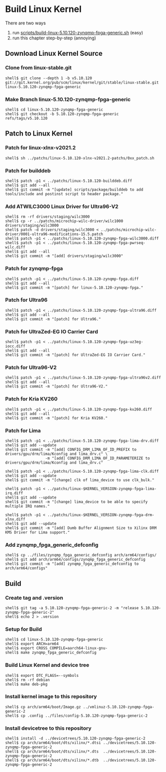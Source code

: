 # Build Linux Kernel

There are two ways

1. run [scripts/build-linux-5.10.120-zynqmp-fpga-generic.sh](../../scripts/build-linux-5.10.120-zynqmp-fpga-generic.sh) (easy)
2. run this chapter step-by-step (annoying)

## Download Linux Kernel Source

### Clone from linux-stable.git

```console
shell$ git clone --depth 1 -b v5.10.120 git://git.kernel.org/pub/scm/linux/kernel/git/stable/linux-stable.git linux-5.10.120-zynqmp-fpga-generic
```

### Make Branch linux-5.10.120-zynqmp-fpga-generic

```console
shell$ cd linux-5.10.120-zynqmp-fpga-generic
shell$ git checkout -b 5.10.120-zynqmp-fpga-generic refs/tags/v5.10.120
```

## Patch to Linux Kernel

### Patch for linux-xlnx-v2021.2

```console
shell$ sh ../patchs/linux-5.10.120-xlnx-v2021.2-patchs/0xx_patch.sh
```

### Patch for builddeb

```console
shell$ patch -p1 < ../patchs/linux-5.10.120-builddeb.diff 
shell$ git add --all
shell$ git commit -m "[update] scripts/package/builddeb to add tools/include and postinst script to header package."
```

### Add ATWILC3000 Linux Driver for Ultra96-V2

```console
shell$ rm -rf drivers/staging/wilc3000
shell$ cp -r ../patchs/microchip-wilc-driver/wilc1000 drivers/staging/wilc3000
shell$ patch -d drivers/staging/wilc3000 < ../patchs/microchip-wilc-driver/0001-ultra96-modifications-15.5.patch
shell$ patch -p1 < ../patchs/linux-5.10.120-zynqmp-fpga-wilc3000.diff
shell$ patch -p1 < ../patchs/linux-5.10.120-zynqmp-fpga-pwrseq-wilc.diff
shell$ git add --all
shell$ git commit -m "[add] drivers/staging/wilc3000"
```

### Patch for zynqmp-fpga

```console
shell$ patch -p1 < ../patchs/linux-5.10.120-zynqmp-fpga.diff 
shell$ git add --all
shell$ git commit -m "[patch] for linux-5.10.120-zynqmp-fpga."
```

### Patch for Ultra96

```console
shell$ patch -p1 < ../patchs/linux-5.10.120-zynqmp-fpga-ultra96.diff
shell$ git add --all
shell$ git commit -m "[patch] for Ultra96."
```

### Patch for UltraZed-EG IO Carrier Card

```console
shell$ patch -p1 < ../patchs/linux-5.10.120-zynqmp-fpga-uz3eg-iocc.diff 
shell$ git add --all
shell$ git commit -m "[patch] for UltraZed-EG IO Carrier Card."
```

### Patch for Ultra96-V2

```console
shell$ patch -p1 < ../patchs/linux-5.10.120-zynqmp-fpga-ultra96v2.diff 
shell$ git add --all
shell$ git commit -m "[patch] for Ultra96-V2."
```

### Patch for Kria KV260

```console
shell$ patch -p1 < ../patchs/linux-5.10.120-zynqmp-fpga-kv260.diff
shell$ git add --all
shell$ git commit -m "[patch] for Kria KV260."
```

### Patch for Lima

```console
shell$ patch -p1 < ../patchs/linux-5.10.120-zynqmp-fpga-lima-drv.diff
shell$ git add --update
shell$ git commit -m "[add] CONFIG_DRM_LIMA_OF_ID_PREFIX to drivers/gpu/drm/lima/Kconfig and lima_drv.c" \
                  -m "[add] CONFIG_DRM_LIMA_OF_ID_PARAMETERIZE to drivers/gpu/drm/lima/Kconfig and lima_drv.c"
```

```console
shell$ patch -p1 < ../patchs/linux-5.10.120-zynqmp-fpga-lima-clk.diff
shell$ git add --update
shell$ git commit -m "[change] clk of lima_device to use clk_bulk."
```

```console
shell$ patch -p1 < ../patchs/linux-$KERNEL_VERSION-zynqmp-fpga-lima-irq.diff
shell$ git add --update
shell$ git commit -m "[change] lima_device to be able to specify multiple IRQ names."
```

```console
shell$ patch -p1 < ../patchs/linux-$KERNEL_VERSION-zynqmp-fpga-drm-xlnx.diff
shell$ git add --update
shell$ git commit -m "[add] Dumb Buffer Alignment Size to Xilinx DRM KMS Driver for Lima support."
```

### Add zynqmp_fpga_generic_defconfig

```console
shell$ cp ../files/zynqmp_fpga_generic_defconfig arch/arm64/configs/
shell$ git add arch/arm64/configs/zynqmp_fpga_generic_defconfig
shell$ git commit -m "[add] zynqmp_fpga_generic_defconfig to arch/arm64/configs"
```

## Build

### Create tag and .version

```console
shell$ git tag -a 5.10.120-zynqmp-fpga-generic-2 -m "release 5.10.120-zynqmp-fpga-generic-2"
shell$ echo 2 > .version
```

### Setup for Build 

```console
shell$ cd linux-5.10.120-zynqmp-fpga-generic
shell$ export ARCH=arm64
shell$ export CROSS_COMPILE=aarch64-linux-gnu-
shell$ make zynqmp_fpga_generic_defconfig
```

### Build Linux Kernel and device tree

```console
shell$ export DTC_FLAGS=--symbols
shell$ rm -rf debian
shell$ make deb-pkg
```

### Install kernel image to this repository

```console
shell$ cp arch/arm64/boot/Image.gz ../vmlinuz-5.10.120-zynqmp-fpga-generic-2
shell$ cp .config ../files/config-5.10.120-zynqmp-fpga-generic-2
```

### Install devicetree to this repository

```console
shell$ install -d ../devicetrees/5.10.120-zynqmp-fpga-generic-2
shell$ cp arch/arm64/boot/dts/xilinx/*.dtsi ../devicetrees/5.10.120-zynqmp-fpga-generic-2
shell$ cp arch/arm64/boot/dts/xilinx/*.dts  ../devicetrees/5.10.120-zynqmp-fpga-generic-2
shell$ cp arch/arm64/boot/dts/xilinx/*.dtb  ../devicetrees/5.10.120-zynqmp-fpga-generic-2
```

